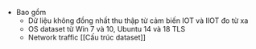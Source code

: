 - Bao gồm 
	- Dữ liệu không đồng nhất thu thập từ cảm biến IOT và IIOT đo từ xa
	- OS dataset từ Win 7 và 10, Ubuntu 14 và 18 TLS
	- Network traffic
[[Cấu trúc dataset]]